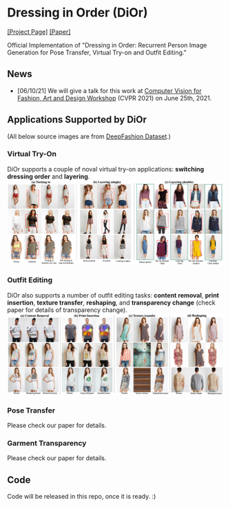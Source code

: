 # Dressing in Order (DiOr)

[\[Project Page\]](https://cuiaiyu.github.io/dressing-in-order/)
[\[Paper\]](https://arxiv.org/abs/2104.07021)

Official Implementation of "Dressing in Order: Recurrent Person Image Generation for Pose Transfer, Virtual Try-on and Outfit Editing."

## News
- [06/10/21] We will give a talk for this work at [Computer Vision for Fashion, Art and Design Workshop](https://sites.google.com/zalando.de/cvfad2021/home) (CVPR 2021) on June 25th, 2021.



## Applications Supported by DiOr
(All below source images are from [DeepFashion Dataset](http://mmlab.ie.cuhk.edu.hk/projects/DeepFashion.html).)
### Virtual Try-On
DiOr supports a couple of noval virtual try-on applications: __switching dressing order__ and __layering__. 
![alt text](Images/short_try_on_editing.png "Title")

### Outfit Editing
DiOr also supports a number of outfit editing tasks: __content removal__, __print insertion__, __texture transfer__, __reshaping__, and __transparency change__ (check paper for details of transparency change).
![alt text](Images/short_editing.png "Title")
### Pose Transfer
Please check our paper for details.

### Garment Transparency
Please check our paper for details.


## Code
Code will be released in this repo, once it is ready. :)
